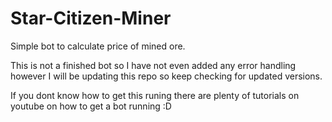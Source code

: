 # Star-Citizen-Miner
Simple bot to calculate price of mined ore.

This is not a finished bot so I have not even added any error handling however I will be updating this repo so keep checking for updated versions. 

If you dont know how to get this runing there are plenty of tutorials on youtube on how to get a bot running :D
